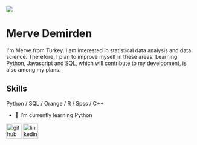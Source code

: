 ![](https://giphy.com/gifs/C8uzdnRrT8OsF8OCYH)

# Merve Demirden
I'm Merve from Turkey. I am interested in statistical data analysis and data science. Therefore, I plan to improve myself in these areas. Learning Python, Javascript and SQL, which will contribute to my development, is also among my plans.

## Skills
Python / SQL / Orange / R / Spss / C++


- 🌱 I’m currently learning Python 


[<img src='https://cdn.jsdelivr.net/npm/simple-icons@3.0.1/icons/github.svg' alt='github' height='40'>](https://github.com/MerveDemirden)  [<img src='https://cdn.jsdelivr.net/npm/simple-icons@3.0.1/icons/linkedin.svg' alt='linkedin' height='40'>](https://www.linkedin.com/in/mervedemirden/)  

